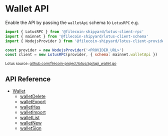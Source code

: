 <!-- Code generated by github.com/filecoin-shipyard/js-lotus-client/docgen. DO NOT EDIT. -->
# Wallet API

Enable the API by passing the `walletApi` schema to `LotusRPC` e.g.

```js
import { LotusRPC } from '@filecoin-shipyard/lotus-client-rpc'
import { mainnet } from '@filecoin-shipyard/lotus-client-schema'
import { NodejsProvider } from '@filecoin-shipyard/lotus-client-provider-nodejs'

const provider = new NodejsProvider('<PROVIDER_URL>')
const client = new LotusRPC(provider, { schema: mainnet.walletApi })
``` 

<small>Lotus source: [github.com/filecoin-project/lotus/api/api_wallet.go](https://github.com/filecoin-project/lotus/blob/master/api/api_wallet.go)</small>


## API Reference

* [Wallet](wallet.md)
    * [walletDelete](wallet.md#walletdelete)
    * [walletExport](wallet.md#walletexport)
    * [walletHas](wallet.md#wallethas)
    * [walletImport](wallet.md#walletimport)
    * [walletList](wallet.md#walletlist)
    * [walletNew](wallet.md#walletnew)
    * [walletSign](wallet.md#walletsign)
